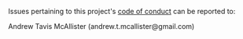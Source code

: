 Issues pertaining to this project's [code of conduct](https://github.com/andrewtavis/wikirepo/blob/main/.github/CODE_OF_CONDUCT.md) can be reported to:

 Andrew Tavis McAllister (andrew.t.mcallister@gmail<nolink>.com)
